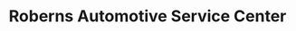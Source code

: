 ---
title: "Roberns Automotive Service Center"
url: /hyattsville/roberns-automotive-service-center/
shop: Autowerkstatt
---